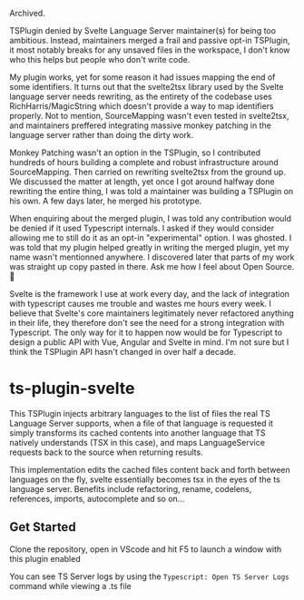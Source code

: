 Archived. 

TSPlugin denied by Svelte Language Server maintainer(s) for being too ambitious. Instead, maintainers merged a frail and passive opt-in TSPlugin, it most notably breaks for any unsaved files in the workspace, I don't know who this helps but people who don't write code. 

My plugin works, yet for some reason it had issues mapping the end of some identifiers. It turns out that the svelte2tsx library used by the Svelte language server needs rewriting, as the entirety of the codebase uses RichHarris/MagicString which doesn't provide a way to map identifiers properly. Not to mention, SourceMapping wasn't even tested in svelte2tsx, and maintainers preffered integrating massive monkey patching in the language server rather than doing the dirty work.

Monkey Patching wasn't an option in the TSPlugin, so I contributed hundreds of hours building a complete and robust infrastructure around SourceMapping. Then carried on rewriting svelte2tsx from the ground up. We discussed the matter at length, yet once I got around halfway done rewriting the entire thing, I was told a maintainer was building a TSPlugin on his own. A few days later, he merged his prototype.

When enquiring about the merged plugin, I was told any contribution would be denied if it used Typescript internals. I asked if they would consider allowing me to still do it as an opt-in "experimental" option. I was ghosted. I was told that my plugin helped greatly in writing the merged plugin, yet my name wasn't mentionned anywhere. I discovered later that parts of my work was straight up copy pasted in there. Ask me how I feel about Open Source. 🙂

Svelte is the framework I use at work every day, and the lack of integration with typescript causes me trouble and wastes me hours every week. I believe that Svelte's core maintainers legitimately never refactored anything in their life, they therefore don't see the need for a strong integration with Typescript. The only way for it to happen now would be for Typescript to design a public API with Vue, Angular and Svelte in mind. I'm not sure but I think the TSPlugin API hasn't changed in over half a decade.

# ts-plugin-svelte

This TSPlugin injects arbitrary languages to the list of files the real TS Language Server supports, when a file of that language is requested it simply transforms its cached contents into another language that TS natively understands (TSX in this case), and maps LanguageService requests back to the source when returning results.

This implementation edits the cached files content back and forth between languages on the fly, svelte essentially becomes tsx in the eyes of the ts language server. Benefits include refactoring, rename, codelens, references, imports, autocomplete and so on...

## Get Started

Clone the repository, open in VScode and hit F5 to launch a window with this plugin enabled

You can see TS Server logs by using the `Typescript: Open TS Server Logs` command while viewing a .ts file
